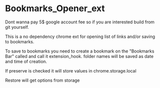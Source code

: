# Bookmarks_Opener_ext

Dont wanna pay 5$ google account fee so if you are interested build from git yourself.

This is a no dependency chrome ext for opening list of links and/or saving to  bookmarks.

To save to bookmarks you need to create a bookmark on the "Bookmarks Bar" called and call it extension_hook.
folder names will be saved as date and time of creation. 

If preserve is checked it will store values in chrome.storage.local

Restore will get options from storage